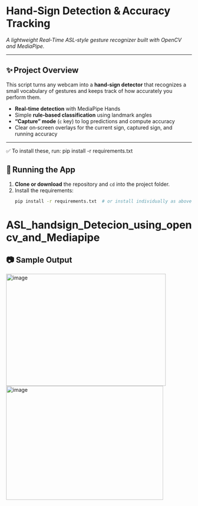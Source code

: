 # Hand‑Sign Detection & Accuracy Tracking  
*A lightweight Real‑Time ASL‑style gesture recognizer built with OpenCV and MediaPipe.*

---

## ✨ Project Overview
This script turns any webcam into a **hand‑sign detector** that recognizes a small vocabulary of gestures and keeps track of how accurately you perform them.

- **Real‑time detection** with MediaPipe Hands  
- Simple **rule‑based classification** using landmark angles  
- **“Capture” mode** (`c` key) to log predictions and compute accuracy  
- Clear on‑screen overlays for the current sign, captured sign, and running accuracy

---
✅ To install these, run:
pip install -r requirements.txt


## 🚀 Running the App

1. **Clone or download** the repository and `cd` into the project folder.  
2. Install the requirements:
   ```bash
   pip install -r requirements.txt  # or install individually as above
# ASL_handsign_Detecion_using_opencv_and_Mediapipe

## 📷 Sample Output
<img width="433" height="303" alt="image" src="https://github.com/user-attachments/assets/0611858e-4581-4105-8a3e-78f49d74fe62" />

<img width="426" height="308" alt="image" src="https://github.com/user-attachments/assets/068256ab-84ef-45cf-9cc2-4077081293e9" />


